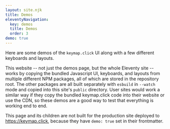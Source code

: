 ```yaml
---
layout: site.njk
title: Demos
eleventyNavigation:
  key: demos
  title: Demos
  order: 3
demo: true
---
```


Here are some demos of the `keymap.click` UI
along with a few different keyboards and layouts.

This website -- not just the demos page, but the whole Eleventy site --
works by copying the bundled Javascript UI, keyboards, and layouts
from multiple different NPM packages,
all of which are stored in the repository root.
The other packages are all built separately with `esbuild` in `--watch` mode
and copied into this site's `public` directory.
User sites would work a similar way
if they copy the bundled keymap.click code into their website or use the CDN,
so these demos are a good way to test that everything is working end to end.

This page and its children are not built for the production site
deployed to <https://keymap.click>,
because they have `demo: true` set in their frontmatter.
